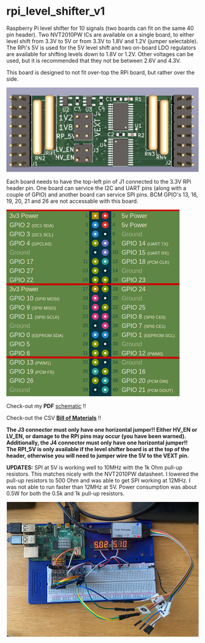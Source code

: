 # rpi_level_shifter_v1
Raspberry Pi level shifter for 10 signals (two boards can fit on the same 40 pin header). Two NVT2010PW ICs are available on a single board, to either level shift from 3.3V to 5V or from 3.3V to 1.8V and 1.2V (jumper selectable). The RPi's 5V is used for the 5V level shift and two on-board LDO regulators are available for shifting levels down to 1.8V or 1.2V. Other voltages can be used, but it is recommended that they not be between 2.6V and 4.3V.  

This board is designed to not fit over-top the RPi board, but rather over the side.

![picture](https://github.com/charkster/rpi_level_shifter_v1/blob/main/rpi_level_shifter_v1_pcb.png)

Each board needs to have the top-left pin of J1 connected to the 3.3V RPi header pin. One board can service the I2C and UART pins (along with a couple of GPIO) and another board can service SPI pins. BCM GPIO's 13, 16, 19, 20, 21 and 26 are not accessable with this board.

![picture](https://github.com/charkster/rpi_level_shifter_v1/blob/main/rpi_pinout.png)

Check-out my **PDF** [schematic](https://github.com/charkster/rpi_level_shifter_v1/blob/main/rpi_8x2_v1.pdf) !!

Check-out the CSV [**Bill of Materials**](https://github.com/charkster/rpi_level_shifter_v1/blob/main/rpi_8x2_v1_BOM.csv) !!

**The J3 connector must only have one horizontal jumper!! Either HV_EN or LV_EN, or damage to the RPi pins may occur (you have been warned). Additionally, the J4 connector must only have one horizontal jumper!! The RPI_5V is only available if the level shifter board is at the top of the header, otherwise you will need to jumper wire the 5V to the VEXT pin.**


**UPDATES:**
SPI at 5V is working well to 10MHz with the 1k Ohm pull-up resistors. This matches nicely with the NVT2010PW datasheet. I lowered the pull-up resistors to 500 Ohm and was able to get SPI working at 12MHz. I was not able to run faster than 12MHz at 5V. Power consumption was about 0.5W for both the 0.5k and 1k pull-up resistors.

![picture](https://github.com/charkster/rpi_level_shifter_v1/blob/main/rpi_level_shifter_photo_1.png) 

